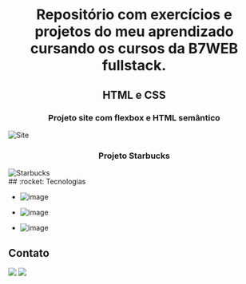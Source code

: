 <h1 align="center">
Repositório com exercícios e projetos do meu aprendizado cursando os cursos da B7WEB fullstack.
</h1>
<div>
<h2 align="center">HTML e CSS</h2>
  <h3 align="center">Projeto site com flexbox e HTML semântico</h3>
  <img align="center" alt="Site" src="./HTML-CSS/Projeto Site com Flexbox e HTML Semântico/assets/images/site-semantico.gif"> 
</div> 
<div>
  <h3 align="center">Projeto Starbucks</h3>
  <img align="center" alt="Starbucks" src="./HTML-CSS/Starbucks/assets/images/starbuck.gif"> 
</div>
## :rocket: Tecnologias

- ![image](https://img.shields.io/badge/HTML5-E34F26?style=for-the-badge&logo=html5&logoColor=white)
  >
- ![image](https://img.shields.io/badge/JavaScript-323330?style=for-the-badge&logo=javascript&logoColor=F7DF1E)
  >
- ![image](https://img.shields.io/badge/React-20232A?style=for-the-badge&logo=react&logoColor=61DAFB)
  >

## Contato

<div> 
  <a href = "mailto:doug1306@gmail.com"><img src="https://img.shields.io/badge/-Gmail-%23333?style=for-the-badge&logo=gmail&logoColor=white" target="_blank"></a>
  <a href="https://www.linkedin.com/in/douglas-dos-santos-oliveira-762a7411b/" target="_blank"><img src="https://img.shields.io/badge/-LinkedIn-%230077B5?style=for-the-badge&logo=linkedin&logoColor=white" target="_blank"></a> 
 
</div>
